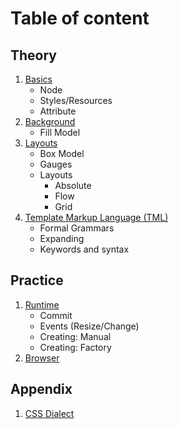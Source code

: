 # Table of content

## Theory
1. [Basics](basics.md)
	* Node
	* Styles/Resources
	* Attribute
2. [Background](background.md)
	* Fill Model
3. [Layouts](layouts.md)
	* Box Model
	* Gauges
	* Layouts
		* Absolute
		* Flow
		* Grid
4. [Template Markup Language (TML)](tml.md)
	* Formal Grammars
	* Expanding
	* Keywords and syntax

## Practice
1. [Runtime](runtime.md)
	* Commit
	* Events (Resize/Change)
	* Creating: Manual
	* Creating: Factory
2. [Browser](browser.md)

## Appendix
1. [CSS Dialect](css.md)
